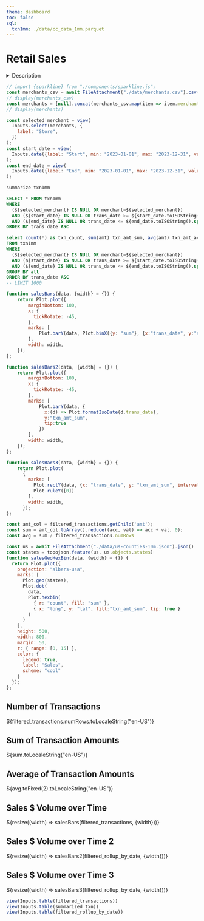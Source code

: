 ```yaml
---
theme: dashboard
toc: false
sql:
  txn1mm: ./data/cc_data_1mm.parquet
---
```

# Retail Sales
<details>
  <summary>Description</summary>
This dashboard demonstrates how easy the Observable Framework makes it to use the superfast OLAP DuckDB-WASM running in browser.
Fake credit card transaction data (just over 1MM records) was generated by [Sparkov_Data_Generation](https://github.com/namebrandon/Sparkov_Data_Generation), and converted to Parquet format (only 35MB) at build time using DuckDB. The store filter modifies the SQL driving the count and the table.
</details>

```js
// import {sparkline} from "./components/sparkline.js";
const merchants_csv = await FileAttachment("./data/merchants.csv").csv();
// display(merchants_csv)
const merchants = [null].concat(merchants_csv.map(item => item.merchant).sort());
// display(merchants)
```

```js
const selected_merchant = view(
  Inputs.select(merchants, {
    label: "Store",
  })
);
const start_date = view(
  Inputs.date({label: "Start", min: "2023-01-01", max: "2023-12-31", value: "2023-12-01"})
);
const end_date = view(
  Inputs.date({label: "End", min: "2023-01-01", max: "2023-12-31", value: "2023-12-31"})
);
```

```sql id=summarized_txn
summarize txn1mm 
```
```sql id=filtered_transactions
SELECT * FROM txn1mm 
WHERE 
  (${selected_merchant} IS NULL OR merchant=${selected_merchant})
  AND (${start_date} IS NULL OR trans_date >= ${start_date.toISOString().split('T')[0]})
  AND (${end_date} IS NULL OR trans_date <= ${end_date.toISOString().split('T')[0]})
ORDER BY trans_date ASC
```
```sql id=filtered_rollup_by_date
select count(*) as txn_count, sum(amt) txn_amt_sum, avg(amt) txn_amt_avg, trans_date
FROM txn1mm
WHERE 
  (${selected_merchant} IS NULL OR merchant=${selected_merchant})
  AND (${start_date} IS NULL OR trans_date >= ${start_date.toISOString().split('T')[0]})
  AND (${end_date} IS NULL OR trans_date <= ${end_date.toISOString().split('T')[0]})
GROUP BY all
ORDER BY trans_date ASC
-- LIMIT 1000
```
```js
function salesBars(data, {width} = {}) {
    return Plot.plot({
        marginBottom: 100,
        x: {
          tickRotate: -45,
        },
        marks: [
            Plot.barY(data, Plot.binX({y: "sum"}, {x:"trans_date", y:"amt", tip:true}))
        ],
        width: width,
    });
};
```
```js
function salesBars2(data, {width} = {}) {
    return Plot.plot({
        marginBottom: 100,
        x: {
          tickRotate: -45,
        },
        marks: [
            Plot.barY(data, {
              x:(d) => Plot.formatIsoDate(d.trans_date), 
              y:"txn_amt_sum", 
              tip:true
            })
        ],
        width: width,
    });
};
```
```js
function salesBars3(data, {width} = {}) {
    return Plot.plot(
      {
        marks: [
          Plot.rectY(data, {x: "trans_date", y: "txn_amt_sum", interval: "day", tip:true}),
          Plot.ruleY([0])
        ],
        width: width,
      });
};
```

```js
const amt_col = filtered_transactions.getChild('amt');
const sum = amt_col.toArray().reduce((acc, val) => acc + val, 0);
const avg = sum / filtered_transactions.numRows
```

```js
const us = await FileAttachment("./data/us-counties-10m.json").json()
const states = topojson.feature(us, us.objects.states)
function salesGeoHexBin(data, {width} = {}) {
  return Plot.plot({
    projection: "albers-usa",
    marks: [
      Plot.geo(states),
      Plot.dot(
        data,
        Plot.hexbin(
          { r: "count", fill: "sum" },
          { x: "long", y: "lat", fill:"txn_amt_sum", tip: true }
        )
      )
    ],
    height: 500,
    width: 800,
    margin: 50,
    r: { range: [0, 15] },
    color: {
      legend: true,
      label: "Sales",
      scheme: "cool"
    }
  });
};
```

<div class="grid grid-cols-3">
  <div class="card">
    <h2>Number of Transactions</h2>
    <span class="big">${filtered_transactions.numRows.toLocaleString("en-US")}</span>
  </div>
  <div class="card">
    <h2>Sum of Transaction Amounts</h2>
    <span class="big">${sum.toLocaleString("en-US")}</span>
  </div>
  <div class="card">
    <h2>Average of Transaction Amounts</h2>
    <span class="big">${avg.toFixed(2).toLocaleString("en-US")}</span>
  </div>
</div>
<div class="grid grid-cols-2">
  <div class="card">
    <h2>Sales $ Volume over Time</h2>
    ${resize((width) => salesBars(filtered_transactions, {width}))}
  </div>
  <div class="card">
    <h2>Sales $ Volume over Time 2</h2>
    ${resize((width) => salesBars2(filtered_rollup_by_date, {width}))}
  </div>
  <div class="card">
    <h2>Sales $ Volume over Time 3</h2>
    ${resize((width) => salesBars3(filtered_rollup_by_date, {width}))}
  </div>
</div>


```js
view(Inputs.table(filtered_transactions))
view(Inputs.table(summarized_txn))
view(Inputs.table(filtered_rollup_by_date))
```